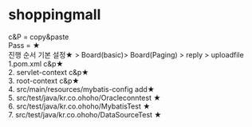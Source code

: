 # shoppingmall
c&P = copy&paste<br>
Pass = ★<br>
진행 순서
 기본 설정★ > Board(basic)> Board(Paging) > reply > uploadfile
1.pom.xml c&p★<br>
2. servlet-context c&p★<br>
3. root-context c&p★<br>
4. src/main/resources/mybatis-config add★<br>
5. src/test/java/kr.co.ohoho/Oracleconntest ★<br>
6. src/test/java/kr.co.ohoho/MybatisTest ★<br>
7. src/test/java/kr.co.ohoho/DataSourceTest ★<br>
